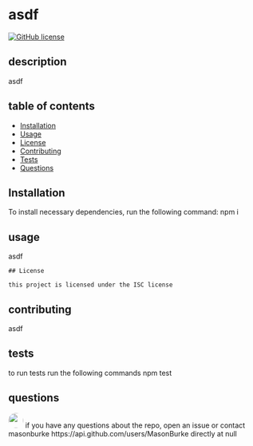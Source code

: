 
# asdf
[![GitHub license](https://img.shields.io/badge/license-ISC-blue.svg)](https://github.com/masonburke/asdf)

## description

asdf

## table of contents

* [Installation](#installation)
* [Usage](#usage)
* [License](#license)
* [Contributing](#contributing)
* [Tests](#tests)
* [Questions](#questions)
## Installation
To install necessary dependencies, run the following command:
npm i

## usage
asdf


    ## License 

    this project is licensed under the ISC license
    

## contributing
asdf

## tests
to run tests run the following commands
npm test

## questions
<img src="https://avatars1.githubusercontent.com/u/62030396?v=4" style="border-radius: 16px;" width="30"/>
if you have any questions about the repo, open an issue or contact masonburke https://api.github.com/users/MasonBurke directly at null

